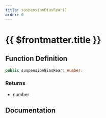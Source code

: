 ```yaml
---
title: suspensionBiasRear()
order: 0
---
```


# {{ $frontmatter.title }}

<!--@include: ./suspensionBiasRear_partial_header.md-->

## Function Definition

```ts
public suspensionBiasRear: number;
```

### Returns

* number

## Documentation

<!--@include: ./suspensionBiasRear_partial_footer.md-->
